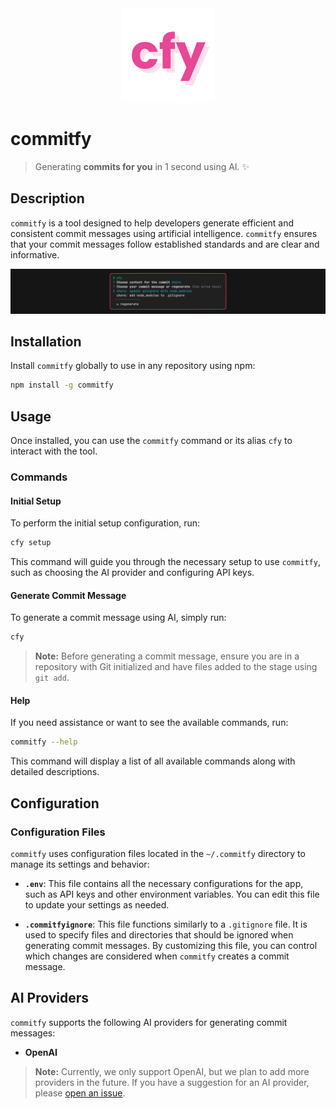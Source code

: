 <div align="center">
  <img src=".github/logo.png" alt="commitfy" width="150"/>
</div>

# commitfy

> Generating **commits for you** in 1 second using AI. ✨

## Description

`commitfy` is a tool designed to help developers generate efficient and consistent commit messages using artificial intelligence. `commitfy` ensures that your commit messages follow established standards and are clear and informative.

![Commitfy Example](.github/cfy-example.png)

## Installation

Install `commitfy` globally to use in any repository using npm:

```bash
npm install -g commitfy
```

## Usage

Once installed, you can use the `commitfy` command or its alias `cfy` to interact with the tool.

### Commands

#### Initial Setup

To perform the initial setup configuration, run:

```bash
cfy setup
```

This command will guide you through the necessary setup to use `commitfy`, such as choosing the AI provider and configuring API keys.

#### Generate Commit Message

To generate a commit message using AI, simply run:

```bash
cfy
```

> **Note:** Before generating a commit message, ensure you are in a repository with Git initialized and have files added to the stage using `git add`.

#### Help

If you need assistance or want to see the available commands, run:

```bash
commitfy --help
```

This command will display a list of all available commands along with detailed descriptions.

## Configuration

### Configuration Files

`commitfy` uses configuration files located in the `~/.commitfy` directory to manage its settings and behavior:

- **`.env`**: This file contains all the necessary configurations for the app, such as API keys and other environment variables. You can edit this file to update your settings as needed.
  
- **`.commitfyignore`**: This file functions similarly to a `.gitignore` file. It is used to specify files and directories that should be ignored when generating commit messages. By customizing this file, you can control which changes are considered when `commitfy` creates a commit message.

## AI Providers

`commitfy` supports the following AI providers for generating commit messages:

- **OpenAI**

> **Note:** Currently, we only support OpenAI, but we plan to add more providers in the future. If you have a suggestion for an AI provider, please [open an issue](https://github.com/ribeirogab/commitfy/issues).
